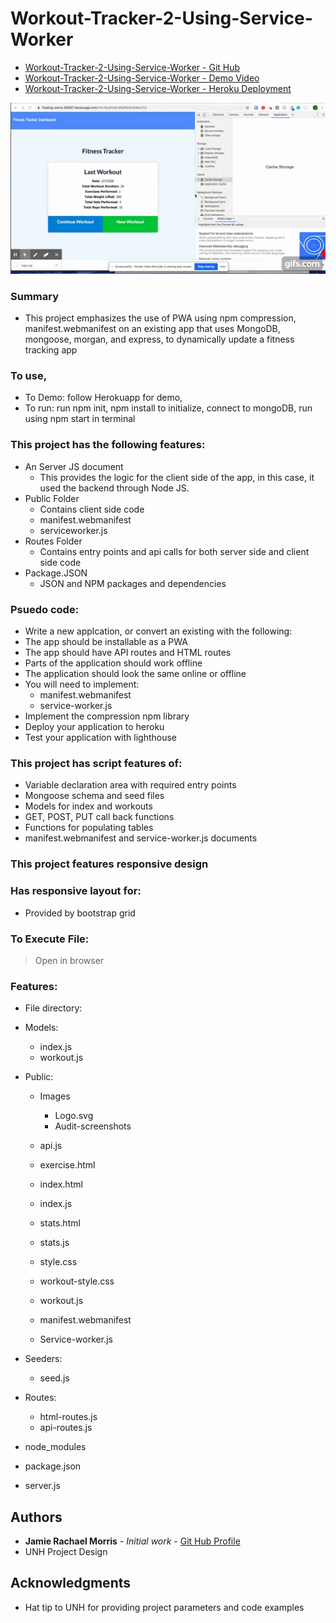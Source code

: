 # Workout-Tracker-2-Using-Service-Worker


* [Workout-Tracker-2-Using-Service-Worker - Git Hub](https://github.com/jamierachael/workout-tracker-2-service-worker)
* [Workout-Tracker-2-Using-Service-Worker - Demo Video](https://drive.google.com/file/d/1Vh6ZDSei3ioBDL_XpzT2VJCAR8AWEm0u/view)
* [Workout-Tracker-2-Using-Service-Worker - Heroku Deployment](https://floating-sierra-59457.herokuapp.com/)

![Workout-Tracker-2-Using-Service-Worker - Demo](demo/gif.gif)

### Summary
* This project emphasizes the use of PWA using npm compression, manifest.webmanifest on an existing app that uses MongoDB, mongoose, morgan, and express, to dynamically update a fitness tracking app

### To use, 
* To Demo: follow Herokuapp for demo, 
* To run: run npm init, npm install to initialize, connect to mongoDB, run using npm start in terminal

### This project has the following features: 
* An Server JS document
    * This provides the logic for the client side of the app, in this case, it used the backend through Node JS. 
* Public Folder
    * Contains client side code
    * manifest.webmanifest
    * serviceworker.js
* Routes Folder
    * Contains entry points and api calls for both server side and client side code
* Package.JSON
    * JSON and NPM packages and dependencies 


### Psuedo code:  
* Write a new applcation, or convert an existing with the following:
* The app should be installable as a PWA
* The app should have API routes and HTML routes
* Parts of the application should work offline
* The application should look the same online or offline
* You will need to implement:
    * manifest.webmanifest
    * service-worker.js
* Implement the compression npm library
* Deploy your application to heroku
* Test your application with lighthouse

### This project has script features of:
* Variable declaration area with required entry points
* Mongoose schema and seed files
* Models for index and workouts
* GET, POST, PUT call back functions 
* Functions for populating tables
* manifest.webmanifest and service-worker.js documents

### This project features responsive design
### Has responsive layout for: 
* Provided by bootstrap grid

### To Execute File:
> Open in browser

### Features: 

* File directory: 

* Models:
    * index.js
    * workout.js

* Public: 

   * Images 
        * Logo.svg
        * Audit-screenshots

    * api.js
    * exercise.html
    * index.html
    * index.js
    * stats.html
    * stats.js
    * style.css
    * workout-style.css
    * workout.js
    * manifest.webmanifest
    * Service-worker.js

* Seeders: 
    * seed.js

* Routes: 
    * html-routes.js
    * api-routes.js

* node_modules

* package.json

* server.js


## Authors

* **Jamie Rachael Morris** - *Initial work* - [Git Hub Profile](https://github.com/jamierachael)
* UNH Project Design

## Acknowledgments

* Hat tip to UNH for providing project parameters and code examples









